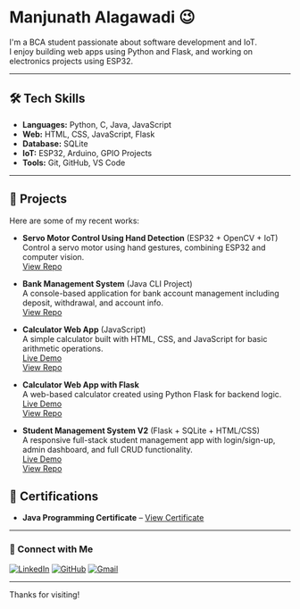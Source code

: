 # Manjunath Alagawadi 😉

I'm a BCA student passionate about software development and IoT.  
I enjoy building web apps using Python and Flask, and working on electronics projects using ESP32.

---

## 🛠️ Tech Skills

- **Languages:** Python, C, Java, JavaScript  
- **Web:** HTML, CSS, JavaScript, Flask  
- **Database:** SQLite  
- **IoT:** ESP32, Arduino, GPIO Projects  
- **Tools:** Git, GitHub, VS Code  

---

## 📂 Projects

Here are some of my recent works:

- **Servo Motor Control Using Hand Detection** (ESP32 + OpenCV + IoT)  
  Control a servo motor using hand gestures, combining ESP32 and computer vision.  
  [View Repo](https://github.com/Manju200417/Control_Servo_By_Hand__ESP32)

- **Bank Management System** (Java CLI Project)  
  A console-based application for bank account management including deposit, withdrawal, and account info.  
  [View Repo](https://github.com/Manju200417/Bank_Management_System)

- **Calculator Web App** (JavaScript)  
  A simple calculator built with HTML, CSS, and JavaScript for basic arithmetic operations.  
  [Live Demo](https://manju200417.github.io/Calculator_js/)  
  [View Repo](https://github.com/Manju200417/Calculator_js)

- **Calculator Web App with Flask**  
  A web-based calculator created using Python Flask for backend logic.  
  [Live Demo](https://calculator-with-flask.onrender.com/)  
  [View Repo](https://github.com/Manju200417/Calculator_with_Flask)

- **Student Management System V2** (Flask + SQLite + HTML/CSS)  
  A responsive full-stack student management app with login/sign-up, admin dashboard, and full CRUD functionality.  
  [Live Demo](https://manju200417.pythonanywhere.com/)  
  [View Repo](https://github.com/Manju200417/Manju200417-Student-Management-System-V2)
## 🏅 Certifications

- **Java Programming Certificate** – [View Certificate](https://www.hackerrank.com/certificates/4e883ca68aa8)

---

### 🔗 Connect with Me

[![LinkedIn](https://img.shields.io/badge/LinkedIn-Profile-blue?style=flat&logo=linkedin)](https://www.linkedin.com/in/manju-alagawadi-483508243/)
[![GitHub](https://img.shields.io/badge/GitHub-manju200417-black?style=flat&logo=github)](https://github.com/manju200417)
[![Gmail](https://img.shields.io/badge/Email-manjuguru814@gmail.com-red?style=flat&logo=gmail)](mailto:manjuguru814@gmail.com)

---

Thanks for visiting!
